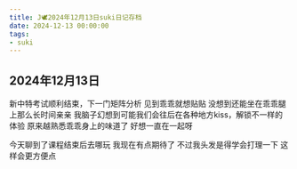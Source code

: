 ```yaml
---
title: J🕊️2024年12月13日suki日记存档
date: 2024-12-13 00:00:00
tags:
- suki
---
```


## 2024年12月13日

新中特考试顺利结束，下一门矩阵分析
见到乖乖就想贴贴
没想到还能坐在乖乖腿上那么长时间亲亲
我脑子幻想到可能我们会往后在各种地方kiss，解锁不一样的体验
原来越熟悉乖乖身上的味道了
好想一直在一起呀

今天聊到了课程结束后去哪玩
我现在有点期待了
不过我头发是得学会打理一下
这样会更方便点
